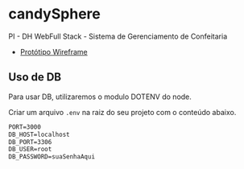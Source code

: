 # candySphere
PI - DH WebFull Stack - Sistema de Gerenciamento de Confeitaria

* [Protótipo Wireframe](https://www.figma.com/proto/MVsNgBtMtqjBIPfFQsv8wF/prototype?scaling=min-zoom&node-id=75%3A77)

## Uso de DB

Para usar DB, utilizaremos o modulo DOTENV do node.

Criar um arquivo `.env` na raiz do seu projeto com o conteúdo abaixo.

```txt
PORT=3000
DB_HOST=localhost
DB_PORT=3306
DB_USER=root
DB_PASSWORD=suaSenhaAqui
```
